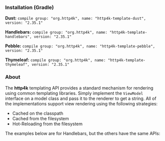 ### Installation (Gradle)
**Dust:** ```compile group: "org.http4k", name: "http4k-template-dust", version: "2.35.1"```

**Handlebars:** ```compile group: "org.http4k", name: "http4k-template-handlebars", version: "2.35.1"```

**Pebble:** ```compile group: "org.http4k", name: "http4k-template-pebble", version: "2.35.1"```

**Thymeleaf:** ```compile group: "org.http4k", name: "http4k-template-thymeleaf", version: "2.35.1"```

### About
The **http4k** templating API provides a standard mechanism for rendering using common templating libraries. Simply implement the `ViewModel` interface on a model class and pass it to the renderer to get a string. All of the implementations support view rendering using the following strategies:

* Cached on the classpath
* Cached from the filesystem
* Hot-Reloading from the filesystem

The examples below are for Handlebars, but the others have the same APIs:
<script src="https://gist-it.appspot.com/https://github.com/http4k/http4k/blob/master/src/docs/guide/modules/templating/example.kt"></script>
